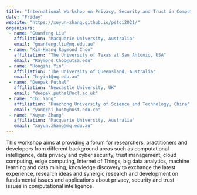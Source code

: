 ```yaml
---
title: "International Workshop on Privacy, Security and Trust in Computational Intelligence (PSTCI2021)"
date: "Friday"
website: "https://xuyun-zhang.github.io/pstci2021/"
organisers:
 - name: "Guanfeng Liu"
   affiliation: "Macquarie University, Australia"
   email: "guanfeng.liu@mq.edu.au"
 - name: "Kim-Kwang Raymond Choo"
   affiliation: "The University of Texas at San Antonio, USA"
   email: "Raymond.Choo@utsa.edu"
 - name: "Hongzhi Yin"
   affiliation: "The University of Queensland, Australia"
   email: "h.yin1@uq.edu.au"
 - name: "Deepak Puthal"
   affiliation: "Newcastle University, UK"
   email: "deepak.puthal@ncl.ac.uk"
 - name: "Chi Yang"
   affiliation: "Huazhong University of Science and Technology, China"
   email: "yangchi_hust@hust.edu.cn"
 - name: "Xuyun Zhang"
   affiliation: "Macquarie University, Australia"
   email: "xuyun.zhang@mq.edu.au"
---
```


This workshop aims at providing a forum for researchers, practitioners and developers from different background areas such as computational intelligence, data privacy and cyber security, trust management, cloud computing, edge computing, Internet of Things, big data analytics, machine learning and data mining, knowledge discovery to exchange the latest experience, research ideas and synergic research and development on fundamental issues and applications about privacy, security and trust issues in computational intelligence.